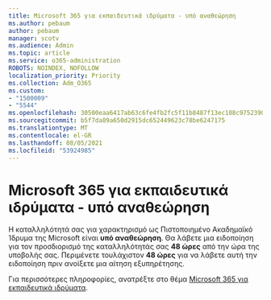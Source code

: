```yaml
---
title: Microsoft 365 για εκπαιδευτικά ιδρύματα - υπό αναθεώρηση
ms.author: pebaum
author: pebaum
manager: scotv
ms.audience: Admin
ms.topic: article
ms.service: o365-administration
ROBOTS: NOINDEX, NOFOLLOW
localization_priority: Priority
ms.collection: Adm_O365
ms.custom:
- "1500009"
- "5544"
ms.openlocfilehash: 30500eaa6417ab63c6fe4fb2fc5f11b8487f13ec108c9752390825a36e3adc6b
ms.sourcegitcommit: b5f7da89a650d2915dc652449623c78be6247175
ms.translationtype: MT
ms.contentlocale: el-GR
ms.lasthandoff: 08/05/2021
ms.locfileid: "53924985"
---
```

# <a name="microsoft-365-for-education---under-review"></a>Microsoft 365 για εκπαιδευτικά ιδρύματα - υπό αναθεώρηση

Η καταλληλότητά σας για χαρακτηρισμό ως Πιστοποιημένο Ακαδημαϊκό Ίδρυμα της Microsoft είναι **υπό αναθεώρηση**. Θα λάβετε μια ειδοποίηση για τον προσδιορισμό της καταλληλότητάς σας **48 ώρες** από την ώρα της υποβολής σας. Περιμένετε τουλάχιστον **48 ώρες** για να λάβετε αυτή την ειδοποίηση πριν ανοίξετε μια αίτηση εξυπηρέτησης.

Για περισσότερες πληροφορίες, ανατρέξτε στο θέμα [Microsoft 365 για εκπαιδευτικά ιδρύματα](https://www.microsoft.com/education/buy-license/microsoft365).
